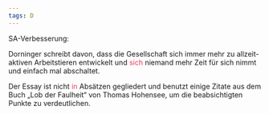 ```yaml
---
tags: D
---
```

SA-Verbesserung:

Dorninger schreibt davon, dass die Gesellschaft sich immer mehr zu allzeit-aktiven Arbeitstieren entwickelt und <span style='color:#eb3b5a'>sich</span> niemand mehr Zeit für sich nimmt und einfach mal abschaltet.

Der Essay ist nicht <span style='color:#eb3b5a'>in</span> Absätzen gegliedert und benutzt einige Zitate aus dem Buch „Lob der Faulheit“ von Thomas Hohensee, um die beabsichtigten Punkte zu verdeutlichen.